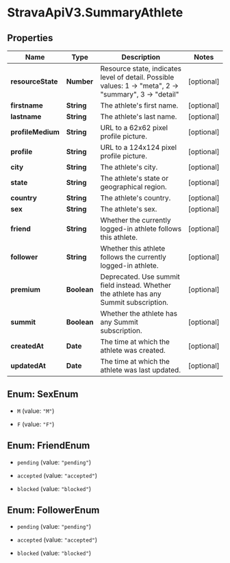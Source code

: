 # StravaApiV3.SummaryAthlete

## Properties
Name | Type | Description | Notes
------------ | ------------- | ------------- | -------------
**resourceState** | **Number** | Resource state, indicates level of detail. Possible values: 1 -> \"meta\", 2 -> \"summary\", 3 -> \"detail\" | [optional] 
**firstname** | **String** | The athlete's first name. | [optional] 
**lastname** | **String** | The athlete's last name. | [optional] 
**profileMedium** | **String** | URL to a 62x62 pixel profile picture. | [optional] 
**profile** | **String** | URL to a 124x124 pixel profile picture. | [optional] 
**city** | **String** | The athlete's city. | [optional] 
**state** | **String** | The athlete's state or geographical region. | [optional] 
**country** | **String** | The athlete's country. | [optional] 
**sex** | **String** | The athlete's sex. | [optional] 
**friend** | **String** | Whether the currently logged-in athlete follows this athlete. | [optional] 
**follower** | **String** | Whether this athlete follows the currently logged-in athlete. | [optional] 
**premium** | **Boolean** | Deprecated.  Use summit field instead. Whether the athlete has any Summit subscription. | [optional] 
**summit** | **Boolean** | Whether the athlete has any Summit subscription. | [optional] 
**createdAt** | **Date** | The time at which the athlete was created. | [optional] 
**updatedAt** | **Date** | The time at which the athlete was last updated. | [optional] 


<a name="SexEnum"></a>
## Enum: SexEnum


* `M` (value: `"M"`)

* `F` (value: `"F"`)




<a name="FriendEnum"></a>
## Enum: FriendEnum


* `pending` (value: `"pending"`)

* `accepted` (value: `"accepted"`)

* `blocked` (value: `"blocked"`)




<a name="FollowerEnum"></a>
## Enum: FollowerEnum


* `pending` (value: `"pending"`)

* `accepted` (value: `"accepted"`)

* `blocked` (value: `"blocked"`)




